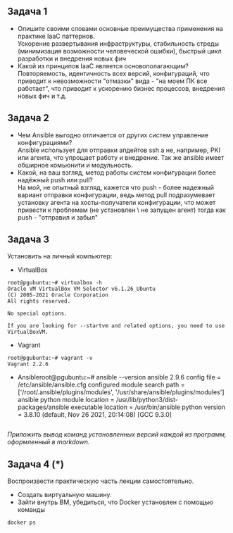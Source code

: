 ## Задача 1

- Опишите своими словами основные преимущества применения на практике IaaC паттернов.  
Ускорение развертывания инфраструктуры, стабильность стреды (минимизация возможности человеческой ошибки), быстрый цикл разработки и внедрения новых фич 
- Какой из принципов IaaC является основополагающим?  
Повторяемость, идентичность всех версий, конфигураций, что приводит к невозможности "отмазки" вида - "на моем ПК все работает", что приводит к ускорению бизнес процессов, внедрения новых фич и т.д. 

## Задача 2

- Чем Ansible выгодно отличается от других систем управление конфигурациями?  
Ansible использует для отправки апдейтов ssh а не, например, PKI или агента, что упрощает работу и внедрение. Так же ansible имеет обширное комьюнити и модульность.  
- Какой, на ваш взгляд, метод работы систем конфигурации более надёжный push или pull?  
На мой, не опытный взгляд, кажется что push - более надежный вариант отправки конфигурации, ведь метод pull подразумевает установку агента на хосты-получатели конфигурации, что может привести к проблемам (не установлен \ не запущен агент) тогда как push - "отправил и забыл"

## Задача 3

Установить на личный компьютер:

- VirtualBox  
```
root@pgubuntu:~# virtualbox -h
Oracle VM VirtualBox VM Selector v6.1.26_Ubuntu
(C) 2005-2021 Oracle Corporation
All rights reserved.

No special options.

If you are looking for --startvm and related options, you need to use VirtualBoxVM.

```
- Vagrant
```
root@pgubuntu:~# vagrant -v
Vagrant 2.2.6

```
- Ansibleroot@pgubuntu:~# ansible --version
ansible 2.9.6
  config file = /etc/ansible/ansible.cfg
  configured module search path = ['/root/.ansible/plugins/modules', '/usr/share/ansible/plugins/modules']
  ansible python module location = /usr/lib/python3/dist-packages/ansible
  executable location = /usr/bin/ansible
  python version = 3.8.10 (default, Nov 26 2021, 20:14:08) [GCC 9.3.0]
```

```

*Приложить вывод команд установленных версий каждой из программ, оформленный в markdown.*

## Задача 4 (*)

Воспроизвести практическую часть лекции самостоятельно.

- Создать виртуальную машину.
- Зайти внутрь ВМ, убедиться, что Docker установлен с помощью команды
```
docker ps
```

